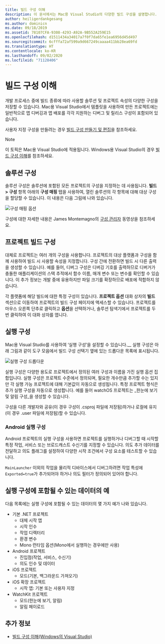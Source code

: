 ```yaml
---
title: 빌드 구성 이해
description: 이 문서에서는 Mac용 Visual Studio의 다양한 빌드 구성을 설명합니다.
author: heiligerdankgesang
ms.author: dominicn
ms.date: 09/18/2019
ms.assetid: 78107CFA-9308-4293-A92A-9B552A259E15
ms.openlocfilehash: d1511434a34017a7f0f7da65fe1ea6956d45d497
ms.sourcegitcommit: 6cfffa72af599a9d667249caaaa411bb28ea69fd
ms.translationtype: HT
ms.contentlocale: ko-KR
ms.lasthandoff: 09/02/2020
ms.locfileid: "71128406"
---
```

# <a name="understanding-build-configurations"></a>빌드 구성 이해

개발 프로세스 중에 빌드 종류에 따라 사용할 솔루션 및 프로젝트 속성의 다양한 구성을 저장할 수 있습니다. Mac용 Visual Studio에서 템플릿을 사용하여 만든 프로젝트에는 일반적으로 앱 디버깅과 앱 배포를 각각 지원하는 디버그 및 릴리스 구성이 포함되어 있습니다. 

사용자 지정 구성을 만들려는 경우 [빌드 구성 만들기 및 편집](/visualstudio/mac/create-and-edit-configurations)을 참조하세요.

>[!NOTE]
>이 토픽은 Mac용 Visual Studio에 적용됩니다. Windows용 Visual Studio의 경우 [빌드 구성 이해](/visualstudio/ide/understanding-build-configurations)를 참조하세요.

## <a name="solution-configurations"></a>솔루션 구성

솔루션 구성은 솔루션에 포함된 모든 프로젝트의 구성을 지정하는 데 사용됩니다. **빌드 > 구성** 항목 아래의 **구성 매핑** 탭을 사용하여, 열린 솔루션의 각 항목에 대해 대상 구성을 할당할 수 있습니다. 이 내용은 다음 그림에 나와 있습니다.

![구성 매핑 옵션](media/projects-and-solutions-image3.png)

구성에 대한 자세한 내용은 James Montemagno의 [구성 관리자](https://www.youtube.com/watch?v=tjSdkqYh5Vg) 동영상을 참조하세요.

## <a name="project-build-configurations"></a>프로젝트 빌드 구성

대체로 프로젝트는 여러 개의 구성을 사용합니다. 프로젝트의 대상 플랫폼과 구성을 함께 사용하여 빌드 시 사용할 속성을 지정합니다. 구성 간에 전환하면 빌드 시 다른 출력을 생성할 수 있습니다. 예를 들어, 디버그 구성은 디버깅 기호를 출력하므로 디버거가 충돌한 애플리케이션의 스택 추적에서 함수 이름, 매개 변수 또는 변수를 확인할 수 있습니다. 이 추가 정보는 개발 중에 유용하지만 파일 크기를 확장하므로 배포에 적합하지 않습니다.

각 플랫폼에 해당 빌드에 대한 특정 구성이 있습니다. **프로젝트 옵션** 대화 상자의 **빌드** 섹션으로 이동하여 프로젝트의 빌드 구성 페이지에 액세스할 수 있습니다. 프로젝트를 마우스 오른쪽 단추로 클릭하고 **옵션**을 선택하거나, 솔루션 탐색기에서 프로젝트를 두 번 클릭하여 이 대화 상자를 엽니다.

## <a name="run-configuration"></a>실행 구성

Mac용 Visual Studio를 사용하여 ‘실행 구성’을 설정할 수 있습니다.__ 실행 구성은 아래 그림과 같이 도구 모음에서 빌드 구성 선택기 옆에 있는 드롭다운 목록에 표시됩니다.

![실행 구성 드롭다운](media/projects-and-solutions-image8.png)

실행 구성은 다양한 용도로 프로젝트에서 정의된 여러 구성과 이름을 가진 실행 옵션 집합입니다. 실행 구성은 프로젝트 수준에서 정의되며, 필요한 개수만큼 추가할 수는 있지만 각 실행 가능 프로젝트에 대해 기본값이 자동으로 생성됩니다. 특정 프로젝트 형식은 추가 실행 구성을 자동으로 생성합니다. 예를 들어 watchOS 프로젝트는 _한눈에 보기 및 알림 구성_을 생성할 수 있습니다.

구성을 다른 개발자와 공유(이 경우 구성이 .csproj 파일에 저장됨)하거나 로컬에 유지(이 경우 .user 파일에 저장됨)할 수 있습니다.

### <a name="android-run-configurations"></a>Android 실행 구성

Android 프로젝트의 실행 구성을 사용하면 프로젝트를 실행하거나 디버그할 때 시작할 특정 작업, 서비스 또는 브로드캐스트 수신기를 지정할 수 있습니다. 의도 추가 데이터를 전달하고 의도 플래그를 설정하여 다양한 시작 조건에서 구성 요소를 테스트할 수 있습니다.

`MainLauncher` 이외의 작업을 물리적 디바이스에서 디버그하려면 작업 특성에 `Exported=true`가 추가되어야 하거나 의도 필터가 정의되어 있어야 합니다.

## <a name="examples-of-data-that-might-be-included-in-run-configurations"></a>실행 구성에 포함될 수 있는 데이터의 예

다음 목록에는 실행 구성에 포함될 수 있는 데이터의 몇 가지 예가 나와 있습니다.

* 기본 .NET 프로젝트
  * 대체 시작 앱
  * 시작 인수
  * 작업 디렉터리
  * 환경 변수
  * Mono 런타임 옵션(Mono에서 실행하는 경우에만 사용)
* Android 프로젝트
  * 진입점(작업, 서비스, 수신기)
  * 의도 인수 및 데이터
* iOS 프로젝트
  * 모드(기본, 백그라운드 가져오기)
* iOS 확장 프로젝트
  * 시작 앱: 기본 또는 사용자 지정
* WatchKit 프로젝트
  * 모드(한눈에 보기, 알림)
  * 알림 페이로드

## <a name="see-also"></a>추가 정보

- [빌드 구성 이해(Windows의 Visual Studio)](/visualstudio/ide/understanding-build-configurations)
